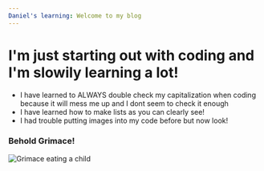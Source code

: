 ```yaml
---
Daniel's learning: Welcome to my blog
---
```


<h1> I'm just starting out with coding and I'm slowily learning a lot! </h1>
  
  - I have learned to ALWAYS double check my capitalization when coding because it will mess me up and I dont seem to check it enough 
  - I have learned how to make lists as you can clearly see!
  - I had trouble putting images into my code before but now look! 
  
  <h3> Behold Grimace! </h3>
  
  ![Grimace eating a child](https://external-content.duckduckgo.com/iu/?u=https%3A%2F%2Ftse2.mm.bing.net%2Fth%3Fid%3DOIP.gK86FsjGFP10Bje68kl9hgHaIL%26pid%3DApi&f=1)
